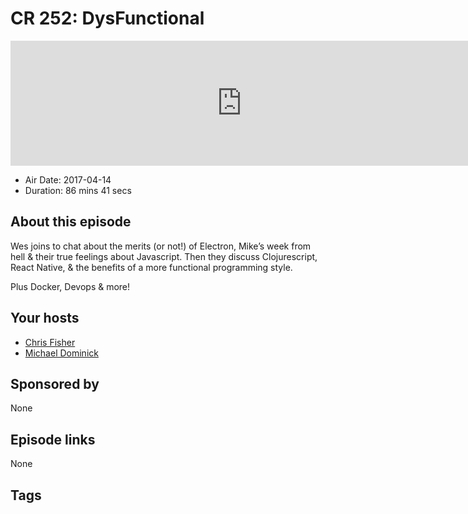 # CR 252: DysFunctional

<iframe src="https://player.fireside.fm/v2/MLf2ZzhC+iaWzPTyh?theme=dark" width="740" height="200" frameborder="0" scrolling="no"></iframe>

* Air Date: 2017-04-14
* Duration: 86 mins 41 secs

## About this episode

Wes joins to chat about the merits (or not!) of Electron, Mike’s week from hell & their true feelings about Javascript. Then they discuss Clojurescript, React Native, & the benefits of a more functional programming style.

Plus Docker, Devops & more!

## Your hosts
* [Chris Fisher](https://coder.show/hosts/chrislas)
* [Michael Dominick](https://coder.show/hosts/michael)

## Sponsored by

None



## Episode links

None



## Tags

